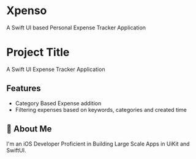 
# Xpenso

A Swift UI based Personal Expense Tracker Application


# Project Title

A Swift UI Expense Tracker Application


## Features

- Category Based Expense addition
- Filtering expenses based on keywords, categories and created time



## 🚀 About Me
I'm an iOS Developer Proficient in Building Large Scale Apps in UiKit and SwiftUI.
